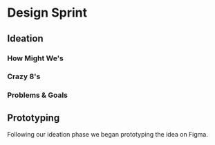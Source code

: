 # Design Sprint

## Ideation 
### How Might We's
### Crazy 8's
### Problems & Goals

## Prototyping 
Following our ideation phase we began prototyping the idea on Figma. 
![]()
